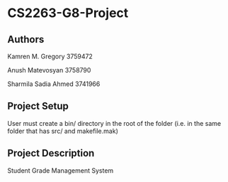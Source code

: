 # CS2263-G8-Project

## Authors
Kamren M. Gregory 3759472

Anush Matevosyan 3758790

Sharmila Sadia Ahmed 3741966

## Project Setup
User must create a bin/ directory in the root of the folder (i.e. in the same folder that has src/ and makefile.mak)

## Project Description
Student Grade Management System
